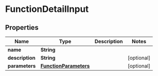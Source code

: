 

# FunctionDetailInput


## Properties

| Name | Type | Description | Notes |
|------------ | ------------- | ------------- | -------------|
|**name** | **String** |  |  |
|**description** | **String** |  |  [optional] |
|**parameters** | [**FunctionParameters**](FunctionParameters.md) |  |  [optional] |



